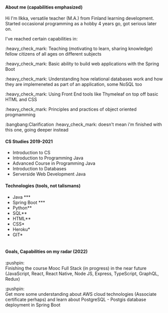 <h4>About me (capabilities emphasized)</h4>
<p>Hi I'm Ilkka, versatile teacher (M.A.) from Finland learning development. Started occasional programming as a hobby 4 years go, got serious later on.</p>

<p>I've reached certain capabilities in:</p>
<p>:heavy_check_mark: Teaching (motivating to learn, sharing knowledge) fellow citizens of all ages on different subjects</p>
<p>:heavy_check_mark: Basic ability to build web applications with the Spring Boot </p>
<p>:heavy_check_mark: Understanding how relational databases work and how they are implemeneted as part of an application, some NoSQL too</p>
<p>:heavy_check_mark: Using Front End tools like Thymeleaf on top off basic HTML and CSS </p>
<p>:heavy_check_mark: Principles and practices of object oriented progmamming </p>
<p>:bangbang:Clarification :heavy_check_mark: doesn't mean i'm finished with this one, going deeper instead</p>

<h4>CS Studies 2019-2021</h4>
<ul>
<li>Introduction to CS</li>
<li>Introduction to Programming Java</li>
<li>Advanced Course in Programming Java</li>
<li>Introduction to Databases</li>
<li>Serverside Web Development Java</li>


</ul

<br>
<h4>Technologies (tools, not talismans)</h4>

<ul>
<li>Java ***</li>
<li>Spring Boot ***</li>
<li>Python**</li>
<li>SQL**</li>
<li>HTML**</li>
<li>CSS*</li>
<li>Heroku*</li>
<li>GIT*</li>
<br>
</ul>

<h4>Goals, Capabilities on my radar (2022)</h4>




<p>:pushpin:<br>Finishing the course Mooc Full Stack (in progress) in the near future
(JavaScript, React, React Native, Node JS, Express, TypeScript, GraphQL, Redux)</p>

<p>:pushpin:<br>Get more some understanding about AWS cloud technologies (Associate certificate perhaps) and learn about PostgreSQL - Postgis database deployment in Spring Boot</p>





